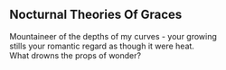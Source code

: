 Nocturnal Theories Of Graces
----------------------------
Mountaineer of the depths of my curves - your growing  
stills your romantic regard as though it were heat.  
What drowns the props of wonder?  
